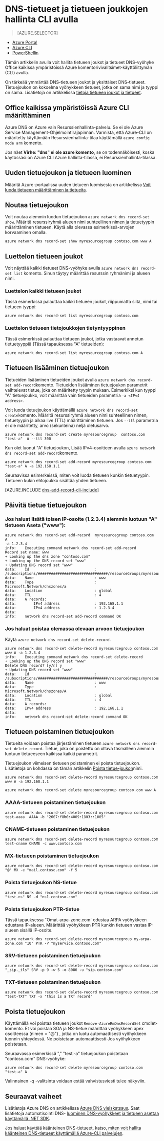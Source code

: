 <properties
   pageTitle="DNS-tietueen joukot ja käyttämällä Azure CLI Azure DNS-tietueiden hallinta | Microsoft Azure"
   description="DNS-tietueen joukot ja Azure DNS-tietueiden hallinta kun toimialueen Azure DNS-isännöintipalvelu. Tietueen joukot ja tietueiden toimenpiteet kaikki CLI komennot."
   services="dns"
   documentationCenter="na"
   authors="jtuliani"
   manager="carmonm"
   editor=""/>

<tags
   ms.service="dns"
   ms.devlang="na"
   ms.topic="article"
   ms.tgt_pltfrm="na"
   ms.workload="infrastructure-services"
   ms.date="09/22/2016"
   ms.author="jtuliani"/>

# <a name="manage-dns-records-and-record-sets-by-using-cli"></a>DNS-tietueet ja tietueen joukkojen hallinta CLI avulla


> [AZURE.SELECTOR]
- [Azure Portal](dns-operations-recordsets-portal.md)
- [Azure CLI](dns-operations-recordsets-cli.md)
- [PowerShellin](dns-operations-recordsets.md)


Tämän artikkelin avulla voit hallita tietueen joukot ja tietueet DNS-vyöhyke Office kaikissa ympäristöissä Azure komentorivivalitsimet-käyttöliittymän (CLI) avulla.

On tärkeää ymmärtää DNS-tietueen joukot ja yksittäiset DNS-tietueet. Tietuejoukon on kokoelma vyöhykkeen tietueet, jotka on sama nimi ja tyyppi on sama. Lisätietoja on artikkelissa [tietoja tietueen joukot ja tietueet](dns-getstarted-create-recordset-cli.md).


## <a name="configure-the-cross-platform-azure-cli"></a>Office kaikissa ympäristöissä Azure CLI määrittäminen

Azure DNS on Azure vain Resurssienhallinta-palvelu. Se ei ole Azure Service Management-Ohjelmointirajapinnan. Varmista, että Azure-CLI on määritetty käyttämään Resurssienhallinta-tilaa käyttämällä `azure config mode arm` komento.

Jos näet **Virhe: "dns" ei ole azure komento**, se on todennäköisesti, koska käytössäsi on Azure CLI Azure hallinta-tilassa, ei Resurssienhallinta-tilassa.

## <a name="create-a-new-record-set-and-record"></a>Uuden tietuejoukon ja tietueen luominen

Määritä Azure-portaalissa uuden tietueen luomisesta on artikkelissa [Voit luoda tietueen määrittäminen ja tietueita](dns-getstarted-create-recordset-cli.md).


## <a name="retrieve-a-record-set"></a>Noutaa tietuejoukon

Voit noutaa aiemmin luodun tietuejoukon `azure network dns record-set show`. Määritä resurssiryhmä alueen nimi suhteellinen nimen ja tietuetyypin määrittäminen tietueen. Käytä alla olevassa esimerkissä-arvojen korvaaminen omalla.

    azure network dns record-set show myresourcegroup contoso.com www A


## <a name="list-record-sets"></a>Luettelon tietueen joukot

Voit näyttää kaikki tietueet DNS-vyöhyke avulla `azure network dns record-set list` komento. Sinun täytyy määrittää resurssin ryhmänimi ja alueen nimi.

### <a name="to-list-all-record-sets"></a>Luettelon kaikki tietueen joukot

Tässä esimerkissä palauttaa kaikki tietueen joukot, riippumatta siitä, nimi tai tietueen tyyppi:

    azure network dns record-set list myresourcegroup contoso.com

### <a name="to-list-record-sets-of-a-given-type"></a>Luettelon tietueen tietojoukkojen tietyntyyppinen

Tässä esimerkissä palauttaa tietueen joukot, jotka vastaavat annetun tietuetyyppiä (Tässä tapauksessa "A" tietueiden):

    azure network dns record-set list myresourcegroup contoso.com A


## <a name="add-a-record-to-a-record-set"></a>Tietueen lisääminen tietuejoukon

Tietueiden lisääminen tietueiden joukot avulla `azure network dns record-set add-record`komento. Tietueiden lisääminen tietuejoukon parametrit vaihtelevat tietue, joka on määritetty tyypin mukaan. Esimerkiksi kun tyyppi "A" tietuejoukko, voit määrittää vain tietueiden parametria `-a <IPv4 address>`.

Voit luoda tietuejoukon käyttämällä `azure network dns record-set create`komento. Määritä resurssiryhmä alueen nimi suhteellinen nimen, tietuetyypin ja aikaa live (TTL) määrittäminen tietueen. Jos `--ttl` parametria ei ole määritetty, arvo (sekunteina) neljä oletusarvo.

    azure network dns record-set create myresourcegroup  contoso.com "test-a"  A --ttl 300


Kun olet luonut "A" tietuejoukon, Lisää IPv4-osoitteen avulla `azure network dns record-set add-record`komento.

    azure network dns record-set add-record myresourcegroup contoso.com "test-a" A -a 192.168.1.1


Seuraavissa esimerkeissä, miten voit luoda tietueen kunkin tietuetyypin. Tietueen kukin ehtojoukko sisältää yhden tietueen.

[AZURE.INCLUDE [dns-add-record-cli-include](../../includes/dns-add-record-cli-include.md)]


## <a name="update-a-record-in-a-record-set"></a>Päivitä tietue tietuejoukon

### <a name="to-add-another-ip-address-1234-to-an-existing-a-record-set-www"></a>Jos haluat lisätä toisen IP-osoite (1.2.3.4) aiemmin luotuun "A" tietueen Aseta ("www"):

    azure network dns record-set add-record  myresourcegroup contoso.com  A
    -a 1.2.3.4
    info:    Executing command network dns record-set add-record
    Record set name: www
    + Looking up the dns zone "contoso.com"
    + Looking up the DNS record set "www"
    + Updating DNS record set "www"
    data:    Id                              : /subscriptions/################################/resourceGroups/myresourcegroup/providers/Microsoft.Network/dnszones/contoso.com/a/www
    data:    Name                            : www
    data:    Type                            : Microsoft.Network/dnszones/a
    data:    Location                        : global
    data:    TTL                             : 4
    data:    A records:
    data:        IPv4 address                : 192.168.1.1
    data:        IPv4 address                : 1.2.3.4
    data:
    info:    network dns record-set add-record command OK

### <a name="to-remove-an-existing-value-from-a-record-set"></a>Jos haluat poistaa olemassa olevaan arvoon tietuejoukon
Käytä `azure network dns record-set delete-record`.

    azure network dns record-set delete-record myresourcegroup contoso.com www A -a 1.2.3.4
    info:    Executing command network dns record-set delete-record
    + Looking up the DNS record set "www"
    Delete DNS record? [y/n] y
    + Updating DNS record set "www"
    data:    Id                              : /subscriptions/################################/resourceGroups/myresourcegroup/providers/Microsoft.Network/dnszones/contoso.com/A/www
    data:    Name                            : www
    data:    Type                            : Microsoft.Network/dnszones/A
    data:    Location                        : global
    data:    TTL                             : 4
    data:    A records:
    data:    IPv4 address                    : 192.168.1.1
    data:
    info:    network dns record-set delete-record command OK



## <a name="remove-a-record-from-a-record-set"></a>Tietueen poistaminen tietuejoukon

Tietueita voidaan poistaa järjestäminen tietueen `azure network dns record-set delete-record`. Tietue, joka on poistettu on oltava täsmälleen aiemmin luotuun tietueeseen kaikissa kaikki parametrit.

Tietuejoukon viimeisen tietueen poistaminen ei poista tietuejoukon. Lisätietoja on kohdassa on tämän artikkelin [Poista tietue-joukon](#delete)nimi.

    azure network dns record-set delete-record myresourcegroup contoso.com www A -a 192.168.1.1

    azure network dns record-set delete myresourcegroup contoso.com www A

### <a name="remove-an-aaaa-record-from-a-record-set"></a>AAAA-tietueen poistaminen tietuejoukon

    azure network dns record-set delete-record myresourcegroup contoso.com test-aaaa  AAAA -b "2607:f8b0:4009:1803::1005"

### <a name="remove-a-cname-record-from-a-record-set"></a>CNAME-tietueen poistaminen tietuejoukon

    azure network dns record-set delete-record myresourcegroup contoso.com test-cname CNAME -c www.contoso.com


### <a name="remove-an-mx-record-from-a-record-set"></a>MX-tietueen poistaminen tietuejoukon

    azure network dns record-set delete-record myresourcegroup contoso.com "@" MX -e "mail.contoso.com" -f 5

### <a name="remove-an-ns-record-from-record-set"></a>Poista tietuejoukon NS-tietue

    azure network dns record-set delete-record myresourcegroup contoso.com  "test-ns" NS -d "ns1.contoso.com"

### <a name="remove-a-ptr-record-from-a-record-set"></a>Poista tietuejoukon PTR-tietue
Tässä tapauksessa "Omat-arpa-zone.com' edustaa ARPA vyöhykkeen edustava IP-alueen.  Määrittää vyöhykkeen PTR kunkin tietueen vastaa IP-alueen sisällä IP-osoite.

    azure network dns record-set delete-record myresourcegroup my-arpa-zone.com "10" PTR -P "myservice.contoso.com"

### <a name="remove-an-srv-record-from-a-record-set"></a>SRV-tietueen poistaminen tietuejoukon

    azure network dns record-set delete-record myresourcegroup contoso.com  "_sip._tls" SRV -p 0 -w 5 -o 8080 -u "sip.contoso.com"

### <a name="remove-a-txt-record-from-a-record-set"></a>TXT-tietueen poistaminen tietuejoukon

    azure network dns record-set delete-record myresourcegroup contoso.com  "test-TXT" TXT -x "this is a TXT record"

## <a name="delete"></a>Poista tietuejoukon

Käyttämällä voi poistaa tietueen joukot `Remove-AzureRmDnsRecordSet` cmdlet-komento. Et voi poistaa SOA ja NS-tietue määrittää vyöhykkeen apex osoitteessa (nimen = "@") , jotka on luotu automaattisesti vyöhykkeen luonnin yhteydessä. Ne poistetaan automaattisesti Jos vyöhykkeen poistetaan.

Seuraavassa esimerkissä "," "testi-a" tietuejoukon poistetaan "contoso.com" DNS-vyöhyke:

    azure network dns record-set delete myresourcegroup contoso.com  "test-a" A

Valinnainen *-q* -valitsinta voidaan estää vahvistusviesti tulee näkyviin.


## <a name="next-steps"></a>Seuraavat vaiheet

Lisätietoja Azure DNS on artikkelissa [Azure DNS yleiskatsaus](dns-overview.md). Saat lisätietoja automatisointi DNS- [luominen DNS-vyöhykkeet ja tietueen asettaa käyttämällä .NET SDK](dns-sdk.md).

Jos haluat käyttää käänteinen DNS-tietueet, katso, [miten voit hallita käänteinen DNS-tietueet käyttämällä Azure-CLI palvelujen](dns-reverse-dns-record-operations-cli.md).
